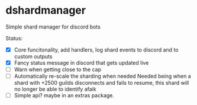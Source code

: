 # dshardmanager

Simple shard manager for discord bots

Status: 

 - [x] Core funcitonality, add handlers, log shard events to discord and to custom outputs
 - [x] Fancy status message in discord that gets updated live 
 - [ ] Warn when getting close to the cap
 - [ ] Automatically re-scale the sharding when needed 
        Needed being when a shard with +2500 guilds disconnects and fails to resume, this shard will no longer be able to identify afaik
 - [ ] Simple api? maybe in an extras package.